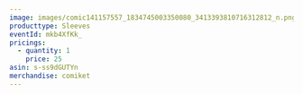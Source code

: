 ```yaml
---
image: images/comic141157557_1834745003350080_3413393810716312812_n.png
producttype: Sleeves
eventId: mkb4XfKk_
pricings:
  - quantity: 1
    price: 25
asin: s-ss9dGUTYn
merchandise: comiket
---
```

